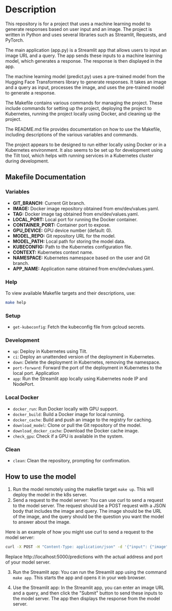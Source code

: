 # Description
This repository is for a project that uses a machine learning model to generate responses based on user input and an image. The project is written in Python and uses several libraries such as Streamlit, Requests, and PyTorch.  

The main application (app.py) is a Streamlit app that allows users to input an image URL and a query. The app sends these inputs to a machine learning model, which generates a response. The response is then displayed in the app.  

The machine learning model (predict.py) uses a pre-trained model from the Hugging Face Transformers library to generate responses. It takes an image and a query as input, processes the image, and uses the pre-trained model to generate a response.  

The Makefile contains various commands for managing the project. These include commands for setting up the project, deploying the project to Kubernetes, running the project locally using Docker, and cleaning up the project.  

The README.md file provides documentation on how to use the Makefile, including descriptions of the various variables and commands.  

The project appears to be designed to run either locally using Docker or in a Kubernetes environment. It also seems to be set up for development using the Tilt tool, which helps with running services in a Kubernetes cluster during development.

## Makefile Documentation

### Variables

- **GIT_BRANCH:** Current Git branch.
- **IMAGE:** Docker image repository obtained from env/dev/values.yaml.
- **TAG:** Docker image tag obtained from env/dev/values.yaml.
- **LOCAL_PORT:** Local port for running the Docker container.
- **CONTAINER_PORT:** Container port to expose.
- **GPU_DEVICE:** GPU device number (default: 0).
- **MODEL_REPO:** Git repository URL for the model.
- **MODEL_PATH:** Local path for storing the model data.
- **KUBECONFIG:** Path to the Kubernetes configuration file.
- **CONTEXT:** Kubernetes context name.
- **NAMESPACE:** Kubernetes namespace based on the user and Git branch.
- **APP_NAME:** Application name obtained from env/dev/values.yaml.

### Help

To view available Makefile targets and their descriptions, use:

```bash
make help
```

### Setup

- `get-kubeconfig`: Fetch the kubeconfig file from gcloud secrets.

### Development
- `up`: Deploy in Kubernetes using Tilt.
- `ci`: Deploy an unattended version of the deployment in Kubernetes.
- `down`: Delete the deployment in Kubernetes, removing the namespace.
- `port-forward`: Forward the port of the deployment in Kubernetes to the local port.
Application
- `app`: Run the Streamlit app locally using Kubernetes node IP and NodePort.

### Local Docker

- `docker_run`: Run Docker locally with GPU support.
- `docker_build`: Build a Docker image for local running.
- `docker_cache`: Build and push an image to the registry for caching.
- `download_model`: Clone or pull the Git repository of the model.
- `download_docker_cache`: Download the Docker cache image.
- `check_gpu`: Check if a GPU is available in the system.

### Clean
- `clean`: Clean the repository, prompting for confirmation.

## How to use the model

1. Run the model remotely using the makefile target `make up`. This will deploy the model in the k8s server.
2. Send a request to the model server: You can use curl to send a request to the model server. The request should be a POST request with a JSON body that includes the image and query. The image should be the URL of the image, and the query should be the question you want the model to answer about the image.

Here is an example of how you might use curl to send a request to the model server:

```bash 
curl -X POST -H "Content-Type: application/json" -d '{"input": {"image": "https://i.imgur.com/3QZ7T4p.jpg", "query": "What is in this image?"}}' http://localhost:5000/predictions
```

Replace http://localhost:5000/predictions with the actual address and port of your model server.

3. Run the Streamlit app: You can run the Streamlit app using the command `make app`. This starts the app and opens it in your web browser.  

4. Use the Streamlit app: In the Streamlit app, you can enter an image URL and a query, and then click the "Submit" button to send these inputs to the model server. The app then displays the response from the model server.